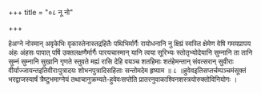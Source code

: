 +++
title = "०८ नू नो"

+++

हेअग्ने नोस्मान् अवृकेभिः वृकास्तेनास्तद्रहितैः पथिभिर्मार्गैः रायोधनानि नु क्षिप्रं स्वस्ति क्षेमेण वेषि गमयप्रापय अंहः अंहसः पापात् पर्षि उक्तलक्षणैर्मार्गैः पारयचास्मान् यानि त्वया सूरिभ्यः स्तोतृभ्योदेयानि सुम्नानि ता तानि सुम्नं सुम्नानि सुखानि गृणते स्तुवते मह्यं रासि देहि वयञ्च शतहिमाः शतंहेमन्तान् संवत्सरान् सुवीराः वीर्याज्जायन्तइतिवीराःपुत्रादयः शोभनपुत्रादिसहिताः सन्तोमदेम हृष्याम ॥ ८ ॥हुवेवइतिसप्तर्चम्पञ्चमंसूक्तं भरद्वाजस्यार्षं त्रैष्टुभमाग्नेयं तथाचानुक्रम्यते-हुवेवःसप्तेति प्रातरनुवाकाश्विनशस्त्रयोरुक्तोविनियोगः ।